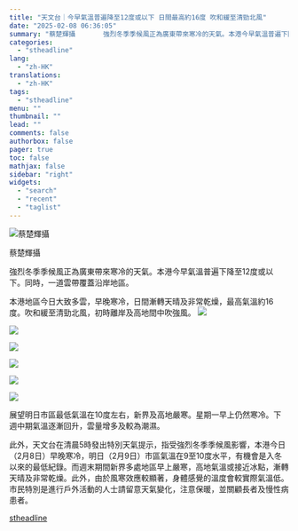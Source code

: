 ```yaml
---
title: "天文台｜今早氣溫普遍降至12度或以下 日間最高約16度 吹和緩至清勁北風"
date: "2025-02-08 06:36:05"
summary: "蔡楚輝攝       強烈冬季季候風正為廣東帶來寒冷的天氣。本港今早氣溫普遍下降至12度或以..."
categories:
  - "stheadline"
lang:
  - "zh-HK"
translations:
  - "zh-HK"
tags:
  - "stheadline"
menu: ""
thumbnail: ""
lead: ""
comments: false
authorbox: false
pager: true
toc: false
mathjax: false
sidebar: "right"
widgets:
  - "search"
  - "recent"
  - "taglist"
---
```


![蔡楚輝攝](https://image.stheadline.com/f/680p0/0x0/100/none/2d1aa31becb21e9b204076994f893608/stheadline/inewsmedia/20250208/_2025020806305916279.jpg)

蔡楚輝攝




強烈冬季季候風正為廣東帶來寒冷的天氣。本港今早氣溫普遍下降至12度或以下。同時，一道雲帶覆蓋沿岸地區。

本港地區今日大致多雲，早晚寒冷，日間漸轉天晴及非常乾燥，最高氣溫約16度。吹和緩至清勁北風，初時離岸及高地間中吹強風。
 ![](https://image.hkhl.hk/f/1024p0/0x0/100/none/14d4376162fd0670989b4a30c859b91d/2025-02/2_7.jpeg)




 ![](https://image.hkhl.hk/f/1024p0/0x0/100/none/e9b34d150a9c321f65e42c9cc3e9dd6f/2025-02/Screenshot_2025-02-07_at_10_23_40_PM_0.png)




 ![](https://image.hkhl.hk/f/1024p0/0x0/100/none/1802bf99a3e60ca82c9dbaf07b5cc424/2025-02/Screenshot_2025-02-07_at_10_23_59_PM_0.png)




 ![](https://image.hkhl.hk/f/1024p0/0x0/100/none/6bdb6d0c360bf01cd901a21478758de1/2025-02/4_8.jpeg)




 ![](https://image.hkhl.hk/f/1024p0/0x0/100/none/5101c93a8a78dcef8e2aed6f0ad0c697/2025-02/5_7.jpeg)




 ![](https://image.hkhl.hk/f/1024p0/0x0/100/none/d1ff4cbaa5291591e704dcb5a7ab1a43/2025-02/3_8.jpeg)





展望明日市區最低氣溫在10度左右，新界及高地嚴寒。星期一早上仍然寒冷。下週中期氣溫逐漸回升，雲量增多及較為潮濕。

此外，天文台在清晨5時發出特別天氣提示，指受強烈冬季季候風影響，本港今日（2月8日）早晚寒冷，明日（2月9日）市區氣溫在9至10度水平，有機會是入冬以來的最低紀錄。而週末期間新界多處地區早上嚴寒，高地氣溫或接近冰點，漸轉天晴及非常乾燥。此外，由於風寒效應較顯著，身體感覺的溫度會較實際氣溫低。市民特別是進行戶外活動的人士請留意天氣變化，注意保暖，並關顧長者及慢性病患者。

[stheadline](https://std.stheadline.com/realtime/article/2051509/即時-港聞-天文台-今早氣溫普遍降至12度或以下-日間最高約16度-吹和緩至清勁北風)
